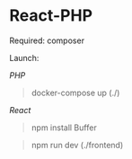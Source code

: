 # React-PHP
Required:
composer

Launch:

_PHP_

> docker-compose up (./)

_React_

> npm install Buffer

> npm run dev (./frontend)
